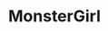 ---
title: MonsterGirl
crosslinks:
- Pixiv
- livven
- Rule34FMK
- MonsterSex
- visualnovels
- Lamia
- hentaifemdom
- comics18_story
- MonsterBoy
- BigAnimeTitties
- KanMusu
- handholding
- MacroFetish
- SFWmonstergirls
- hentaicaptions
- doujinshi
- animearmpits
- SpiderGirls
- infectioussmiles
- dragonsfuckingcars
---